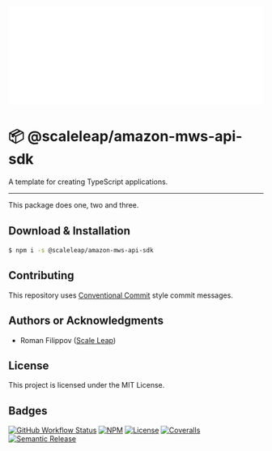![](https://raw.githubusercontent.com/ScaleLeap/amazon-mws-api-sdk/master/docs/assets/header.png)

📦 @scaleleap/amazon-mws-api-sdk
===================================

A template for creating TypeScript applications.

---

This package does one, two and three.

## Download & Installation

```sh
$ npm i -s @scaleleap/amazon-mws-api-sdk
```

## Contributing

This repository uses [Conventional Commit](https://www.conventionalcommits.org/) style commit messages.

## Authors or Acknowledgments

* Roman Filippov ([Scale Leap](https://www.scaleleap.com))

## License

This project is licensed under the MIT License.

## Badges

[![GitHub Workflow Status](https://img.shields.io/github/workflow/status/ScaleLeap/amazon-mws-api-sdk/CI)](https://github.com/ScaleLeap/amazon-mws-api-sdk/actions)
[![NPM](https://img.shields.io/npm/v/@scaleleap/amazon-mws-api-sdk)](https://npm.im/@scaleleap/amazon-mws-api-sdk)
[![License](https://img.shields.io/npm/l/@scaleleap/amazon-mws-api-sdk)](./LICENSE)
[![Coveralls](https://img.shields.io/coveralls/github/scaleleap/amazon-mws-api-sdk)](https://coveralls.io/github/ScaleLeap/amazon-mws-api-sdk)
[![Semantic Release](https://img.shields.io/badge/%20%20%F0%9F%93%A6%F0%9F%9A%80-semantic--release-e10079.svg)](https://github.com/semantic-release/semantic-release)